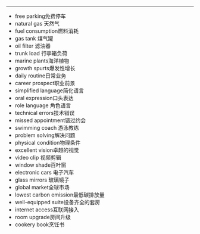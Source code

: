 ---
- free parking免费停车
- natural gas 天然气
- fuel consumption燃料消耗
- gas tank 煤气罐
- oil filter 滤油器
- trunk load 行李箱负荷
- marine plants海洋植物
- growth spurts爆发性增长
- daily routine日常业务
- career prospect职业前景
- simplified language简化语言
- oral expression口头表达
- role language 角色语言
- technical errors技术错误
- missed appointment错过约会
- swimming coach 游泳教练
- problem solving解决问题
- physical condition物理条件
- excellent vision卓越的视觉
- video clip 视频剪辑
- window shade百叶窗
- electronic cars 电子汽车
- glass mirrors 玻璃镜子
- global market全球市场
- lowest carbon emission最低碳排放量
- well-equipped suite设备齐全的套房
- internet access互联网接入
- room upgrade房间升级
- cookery book烹饪书
